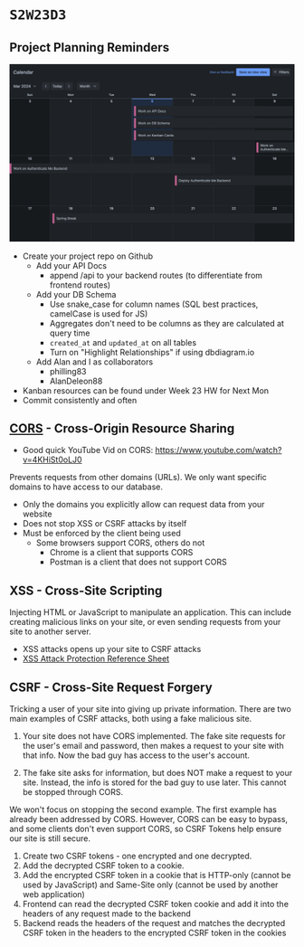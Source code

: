 # `S2W23D3`

## Project Planning Reminders

![roadmap-pt1](./roadmap-pt1.png)

- Create your project repo on Github
  - Add your API Docs
    - append /api to your backend routes (to differentiate from frontend routes)
  - Add your DB Schema
    - Use snake_case for column names (SQL best practices, camelCase is used for JS)
    - Aggregates don't need to be columns as they are calculated at query time
    - `created_at` and `updated_at` on all tables
    - Turn on "Highlight Relationships" if using dbdiagram.io 
  - Add Alan and I as collaborators
    - philling83
    - AlanDeleon88
- Kanban resources can be found under Week 23 HW for Next Mon
- Commit consistently and often

## [CORS](https://developer.mozilla.org/en-US/docs/Web/HTTP/CORS) - Cross-Origin Resource Sharing

- Good quick YouTube Vid on CORS: https://www.youtube.com/watch?v=4KHiSt0oLJ0

Prevents requests from other domains (URLs). We only want specific domains to
have access to our database.

- Only the domains you explicitly allow can request data from your website
- Does not stop XSS or CSRF attacks by itself
- Must be enforced by the client being used
  - Some browsers support CORS, others do not
    - Chrome is a client that supports CORS
    - Postman is a client that does not support CORS

## XSS - Cross-Site Scripting

Injecting HTML or JavaScript to manipulate an application. This can include
creating malicious links on your site, or even sending requests from your site
to another server.

- XSS attacks opens up your site to CSRF attacks
- [XSS Attack Protection Reference Sheet](https://cheatsheetseries.owasp.org/cheatsheets/Cross_Site_Scripting_Prevention_Cheat_Sheet.html)

## CSRF - Cross-Site Request Forgery

Tricking a user of your site into giving up private information. There are two
main examples of CSRF attacks, both using a fake malicious site.

1. Your site does not have CORS implemented. The fake site requests for the
   user's email and password, then makes a request to your site with that info. Now
   the bad guy has access to the user's account.

2. The fake site asks for information, but does NOT make a request to your site.
   Instead, the info is stored for the bad guy to use later. This cannot be stopped
   through CORS.

We won't focus on stopping the second example. The first example has already
been addressed by CORS. However, CORS can be easy to bypass, and some clients
don't even support CORS, so CSRF Tokens help ensure our site is still secure.

1. Create two CSRF tokens - one encrypted and one decrypted.
2. Add the decrypted CSRF token to a cookie.
3. Add the encrypted CSRF token in a cookie that is HTTP-only (cannot be used by
   JavaScript) and Same-Site only (cannot be used by another web application)
4. Frontend can read the decrypted CSRF token cookie and add it into the headers
   of any request made to the backend
5. Backend reads the headers of the request and matches the decrypted CSRF token
   in the headers to the encrypted CSRF token in the cookies
